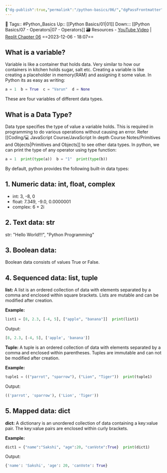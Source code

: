 ```yaml
---
{"dg-publish":true,"permalink":"/python-basics/06/","dgPassFrontmatter":true,"noteIcon":"3","created":"2023-12-06T18:06:58.259+05:30","updated":"2023-12-23T13:36:30.950+05:30"}
---
```


🧶 Tags:: #Python_Basics 
Up:: [[Python Basics/01\|01]]
Down::: [[Python Basics/07 - Operators\|07 - Operators]]
🗃 Resources - [YouTube Video](https://www.youtube.com/watch?v=ORCuz7s5cCY&list=PLu0W_9lII9agwh1XjRt242xIpHhPT2llg&index=6) | [Replit Chapter 06](https://replit.com/@codewithharry/06-Day6-Variables-and-Data-Types#main.py)
==2023-12-06 - 18:07==

## What is a variable?
Variable is like a container that holds data. Very similar to how our containers in kitchen holds sugar, salt etc. Creating a variable is like creating a placeholder in memory(RAM) and assigning it some value. In Python its as easy as writing:

```python
a = 1  b = True  c = "Varun"  d = None
```

These are four variables of different data types.
## What is a Data Type?

Data type specifies the type of value a variable holds. This is required in programming to do various operations without causing an error. Refer [[Coding/💻 JavaScript Course/JavaScript In depth Course Notes/Primitives and Objects\|Primitives and Objects]] to see other data types.
In python, we can print the type of any operator using type function:

```python
a = 1  print(type(a))  b = "1"  print(type(b))
```

By default, python provides the following built-in data types:
## 1. Numeric data: int, float, complex
- int: 3, -8, 0
- float: 7.349, -9.0, 0.0000001
- complex: 6 + 2i
## 2. Text data: str
str: "Hello World!!!", "Python Programming"
## 3. Boolean data:
Boolean data consists of values True or False.
## 4. Sequenced data: list, tuple
**list:** A list is an ordered collection of data with elements separated by a comma and enclosed within square brackets. Lists are mutable and can be modified after creation.

**Example:**
```python
list1 = [8, 2.3, [-4, 5], ["apple", "banana"]]  print(list1)
```

Output:
```python
[8, 2.3, [-4, 5], ['apple', 'banana']]
```

**Tuple:** A tuple is an ordered collection of data with elements separated by a comma and enclosed within parentheses. Tuples are immutable and can not be modified after creation.

**Example:**
```python
tuple1 = (("parrot", "sparrow"), ("Lion", "Tiger"))  print(tuple1)
```

Output:
```python
(('parrot', 'sparrow'), ('Lion', 'Tiger'))
```

## 5. Mapped data: dict
**dict:** A dictionary is an unordered collection of data containing a key:value pair. The key:value pairs are enclosed within curly brackets.

**Example:**
```python
dict1 = {"name":"Sakshi", "age":20, "canVote":True}  print(dict1)
```
Output:
```python
{'name': 'Sakshi', 'age': 20, 'canVote': True}
```